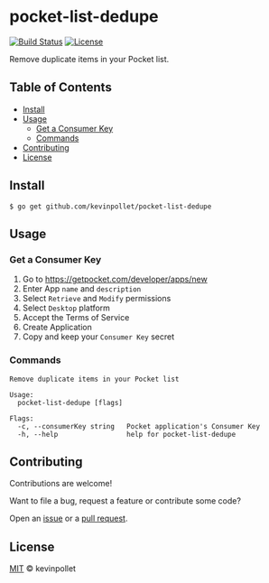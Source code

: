 # pocket-list-dedupe <!-- omit in toc -->

[![Build Status](https://github.com/kevinpollet/pocket-list-dedupe/workflows/Build/badge.svg)](https://github.com/kevinpollet/pocket-list-dedupe/actions)
[![License](https://img.shields.io/badge/license-MIT-blue.svg)](./LICENSE.md)

Remove duplicate items in your Pocket list.

## Table of Contents <!-- omit in toc -->

- [Install](#install)
- [Usage](#usage)
  - [Get a Consumer Key](#get-a-consumer-key)
  - [Commands](#commands)
- [Contributing](#contributing)
- [License](#license)

## Install

```shell
$ go get github.com/kevinpollet/pocket-list-dedupe
```

## Usage

### Get a Consumer Key

1. Go to https://getpocket.com/developer/apps/new
2. Enter App `name` and `description`
3. Select `Retrieve` and `Modify` permissions
4. Select `Desktop` platform
5. Accept the Terms of Service
6. Create Application
7. Copy and keep your `Consumer Key` secret

### Commands

```shell
Remove duplicate items in your Pocket list

Usage:
  pocket-list-dedupe [flags]

Flags:
  -c, --consumerKey string   Pocket application's Consumer Key
  -h, --help                 help for pocket-list-dedupe
```

## Contributing

Contributions are welcome!

Want to file a bug, request a feature or contribute some code?

Open an [issue](https://github.com/kevinpollet/pocket-list-dedupe/issues/new) or a [pull request](https://github.com/kevinpollet/pocket-list-dedupe/pulls).

## License

[MIT](./LICENSE.md) © kevinpollet
